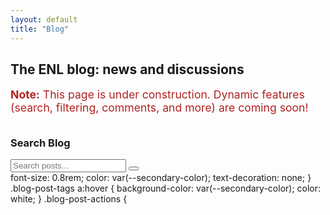 ```yaml
---
layout: default
title: "Blog"
---
```


<div class="blog-container">
  <div class="blog-main">
    <h2 class="blog-main-heading">The ENL blog: news and discussions</h2>
    <p style="font-size:1.1rem; color:#b22222; margin-bottom:2.2rem;">
      <strong>Note:</strong> This page is under construction. Dynamic features (search, filtering, comments, and more) are coming soon!
    </p>

  </div>
  <aside class="blog-sidebar">
    <div class="sidebar-widget">
      <h3>Search Blog</h3>
      <div class="search-form">
        <input type="text" id="search-input" placeholder="Search posts...">
        <button type="button"><i class="fas fa-search"></i></button>
      </div>
      <div id="results-container"></div>
    </div>
    <!-- You can add more sidebar widgets below -->
  </aside>
</div>
<!-- Simple Jekyll Search JS -->
<script src="https://unpkg.com/simple-jekyll-search@latest/dest/simple-jekyll-search.min.js"></script>
<script>
  SimpleJekyllSearch({
    searchInput: document.getElementById('search-input'),
    resultsContainer: document.getElementById('results-container'),
    json: 'search.json',
    searchResultTemplate: '<div class="search-result"><a href="{url}">{title}</a></div>',
    noResultsText: 'No results found',
    limit: 10,
    fuzzy: false
  });
</script>
      font-size: 0.8rem;
      color: var(--secondary-color);
      text-decoration: none;
    }
    .blog-post-tags a:hover {
      background-color: var(--secondary-color);
      color: white;
    }
    .blog-post-actions {
    </script>
